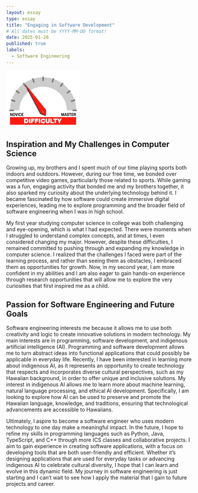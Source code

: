 ```yaml
---
layout: essay
type: essay
title: "Engaging in Software Development"
# All dates must be YYYY-MM-DD format!
date: 2025-01-28
published: true
labels:
  - Software Engineering
---
```


<img width="200px" class="rounded float-start pe-4" src="../img/difficulty/degree_difficulty.jpg">


## Inspiration and My Challenges in Computer Science
Growing up, my brothers and I spent much of our time playing sports both indoors and outdoors. However, during our free time, we bonded over competitive video games, particularly those related to sports. While gaming was a fun, engaging activity that bonded me and my brothers together, it also sparked my curiosity about the underlying technology behind it. I became fascinated by how software could create immersive digital experiences, leading me to explore programming and the broader field of software engineering when I was in high school. 

My first year studying computer science in college was both challenging and eye-opening, which is what I had expected. There were moments when I struggled to understand complex concepts, and at times, I even considered changing my major. However, despite these difficulties, I remained committed to pushing through and expanding my knowledge in computer science. I realized that the challenges I faced were part of the learning process, and rather than seeing them as obstacles, I embraced them as opportunities for growth. Now, in my second year, I am more confident in my abilities and I am also eager to gain hands-on experience through research opportunities that will allow me to explore the very curiosities that first inspired me as a child.

## Passion for Software Engineering and Future Goals
Software engineering interests me because it allows me to use both creativity and logic to create innovative solutions in modern technology. My main interests are in programming, software development, and indigenous artificial intelligence (AI). Programming and software development allows me to turn abstract ideas into functional applications that could possibly be applicable in everyday life. Recently, I have been interested in learning more about indigenous AI, as it represents an opportunity to create technology that respects and incorporates diverse cultural perspectives, such as my Hawaiian background, in order to offer unique and inclusive solutions. My interest in indigenous AI allows me to learn more about machine learning, natural language processing, and ethical AI development. Specifically, I am looking to explore how AI can be used to preserve and promote the Hawaiian language, knowledge, and traditions, ensuring that technological advancements are accessible to Hawaiians.

Ultimately, I aspire to become a software engineer who uses modern technology to one day make a meaningful impact. In the future, I hope to refine my skills in programming languages such as Python, Java, TypeScript, and C++ through more ICS classes and collaborative projects. I aim to gain experience in creating software applications, with a focus on developing tools that are both user-friendly and efficient. Whether it’s designing applications that are used for everyday tasks or advancing indigenous AI to celebrate cultural diversity, I hope that I can learn and evolve in this dynamic field. My journey in software engineering is just starting and I can’t wait to see how I apply the material that I gain to future projects and career. 

